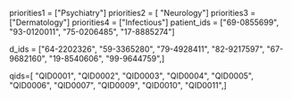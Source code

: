 priorities1 = ["Psychiatry"]
priorities2 = [  "Neurology"]
priorities3 = ["Dermatology"]
priorities4 = ["Infectious"]
patient_ids = ["69-0855699", "93-0120011", "75-0206485", "17-8885274"]

d_ids = ["64-2202326",
"59-3365280",
"79-4928411",
"82-9217597",
"67-9682160",
"19-8540606",
"99-9644759",]

qids=[
"QID0001",
"QID0002",
"QID0003",
"QID0004",
"QID0005",
"QID0006",
"QID0007",
"QID0009",
"QID0010",
"QID0011",]
